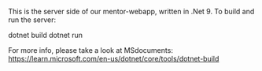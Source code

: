 This is the server side of our mentor-webapp, written in .Net 9. 
To build and run the server:

dotnet build
dotnet run 

For more info, please take a look at MSdocuments:
 https://learn.microsoft.com/en-us/dotnet/core/tools/dotnet-build 